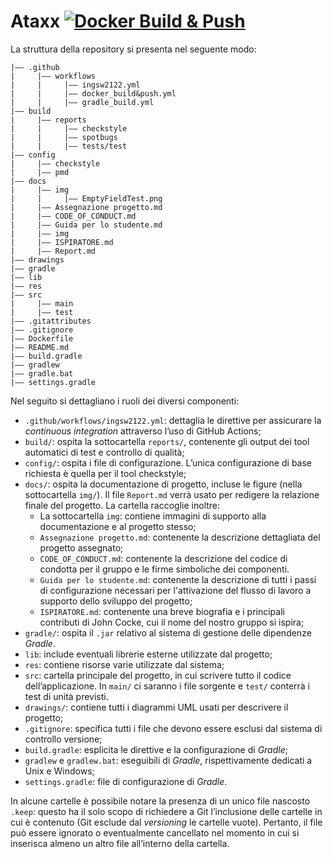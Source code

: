 # Ataxx [![Docker Build & Push](https://github.com/softeng2324-inf-uniba/progetto-cocke/actions/workflows/docker_build&push.yml/badge.svg)](https://github.com/softeng2324-inf-uniba/progetto-cocke/actions/workflows/docker_build&push.yml)

La struttura della repository si presenta nel seguente modo:

```plaintext
|–– .github
|     |–– workflows
|     |     |–– ingsw2122.yml
|     |     |–– docker_build&push.yml
|     |     |–– gradle_build.yml
|–– build
|     |–– reports
|     |     |–– checkstyle
|     |     |–– spotbugs
|     |     |–– tests/test
|–– config
|     |–– checkstyle
|     |–– pmd
|–– docs
|     |–– img
|     |     |–– EmptyFieldTest.png
|     |–– Assegnazione progetto.md
|     |–– CODE_OF_CONDUCT.md
|     |–– Guida per lo studente.md
|     |–– img
|     |–– ISPIRATORE.md
|     |–– Report.md
|–– drawings
|–– gradle
|–– lib
|–– res
|–– src
|     |–– main
|     |–– test
|–– .gitattributes
|–– .gitignore
|–– Dockerfile
|–– README.md
|–– build.gradle
|–– gradlew
|–– gradle.bat
|–– settings.gradle
```

Nel seguito si dettagliano i ruoli dei diversi componenti:

- `.github/workflows/ingsw2122.yml`: dettaglia le direttive per assicurare la *continuous integration* attraverso l’uso di GitHub Actions;
- `build/`: ospita la sottocartella `reports/`, contenente gli output dei tool automatici di test e controllo di qualità;
- `config/`: ospita i file di configurazione. L’unica configurazione di base richiesta è quella per il tool checkstyle;
- `docs/`: ospita la documentazione di progetto, incluse le figure (nella sottocartella `img/`).
  Il file `Report.md` verrà usato per redigere la relazione finale del progetto.
  La cartella raccoglie inoltre:
  - La sottocartella `img`: contiene immagini di supporto alla documentazione e al progetto stesso;
  - `Assegnazione progetto.md`: contenente la descrizione dettagliata del progetto assegnato;
  - `CODE_OF_CONDUCT.md`: contenente la descrizione del codice di condotta per il gruppo e le firme simboliche dei componenti.
  - `Guida per lo studente.md`: contenente la descrizione di tutti i passi di configurazione necessari per l'attivazione del flusso di lavoro a supporto dello sviluppo del progetto;
  - `ISPIRATORE.md`: contenente una breve biografia e i principali contributi di John Cocke, cui il nome del nostro gruppo si ispira;
- `gradle/`: ospita il `.jar` relativo al sistema di gestione delle dipendenze *Gradle*.
- `lib`: include eventuali librerie esterne utilizzate dal progetto;
- `res`: contiene risorse varie utilizzate dal sistema;
- `src`: cartella principale del progetto, in cui scrivere tutto il codice dell’applicazione. In `main/` ci saranno i file sorgente e `test/` conterrà i test di unità previsti.
- `drawings/`: contiene tutti i diagrammi UML usati per descrivere il progetto;
- `.gitignore`: specifica tutti i file che devono essere esclusi dal sistema di controllo versione;
- `build.gradle`: esplicita le direttive e la configurazione di *Gradle*;
- `gradlew` e `gradlew.bat`: eseguibili di *Gradle*, rispettivamente dedicati a Unix e Windows;
- `settings.gradle`: file di configurazione di *Gradle*.

In alcune cartelle è possibile notare la presenza di un unico file nascosto `.keep`: questo ha il solo scopo di richiedere a Git l’inclusione delle cartelle in cui è contenuto (Git esclude dal *versioning* le cartelle vuote). Pertanto, il file può essere ignorato o eventualmente cancellato nel momento in cui si inserisca almeno un altro file all’interno della cartella.
